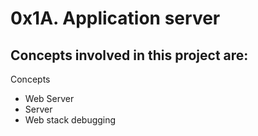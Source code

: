 # 0x1A. Application server

## Concepts involved in this project are:
Concepts
* Web Server
* Server
* Web stack debugging
